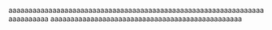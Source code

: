 aaaaaaaaaaaaaaaaaaaaaaaaaaaaaaaaaaaaaaaaaaaaaaaaaaaaaaaaaaaaaaaaaaaaaaaaaa
aaaaaaaaaaaaaaaaaaaaaaaaaaaaaaaaaaaaaaaaaaaaaaaa


